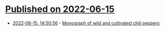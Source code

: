 # [Published on 2022-06-15](index.md)

* [2022-06-15, 14:50:56](https://news.ycombinator.com/item?id=31753772) - [Monograph of wild and cultivated chili peppers](https://phytokeys.pensoft.net/article/71667/)

